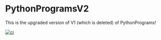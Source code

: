 # PythonProgramsV2

This is the upgraded version of V1 (which is deleted) of PythonPrograms!

[![ci](https://github.com/ModuleMaster64/PythonProgramsV2/actions/workflows/ci.yml/badge.svg)](https://github.com/ModuleMaster64/PythonProgramsV2/actions/workflows/ci.yml)
